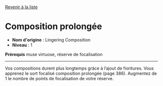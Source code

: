 [Revenir à la liste](list.md)

# Composition prolongée

 * **Nom d'origine** : Lingering Composition
 * **Niveau** : 1


<p><strong>Prérequis</strong> muse virtuose, réserve de focalisation</p>
<hr>
<p>Vos compositions durent plus longtemps grâce à l’ajout de fioritures. Vous apprenez le sort focalisé composition prolongée (page 386). Augmentez de 1 le nombre de points de focalisation de votre réserve.</p>